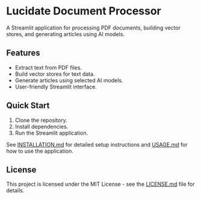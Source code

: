 # Lucidate Document Processor

A Streamlit application for processing PDF documents, building vector stores, and generating articles using AI models.

## Features

- Extract text from PDF files.
- Build vector stores for text data.
- Generate articles using selected AI models.
- User-friendly Streamlit interface.

## Quick Start

1. Clone the repository.
2. Install dependencies.
3. Run the Streamlit application.

See [INSTALLATION.md](./INSTALLATION.md) for detailed setup instructions and [USAGE.md](./USAGE.md) for how to use the application.

## License

This project is licensed under the MIT License - see the [LICENSE.md](LICENSE.md) file for details.
